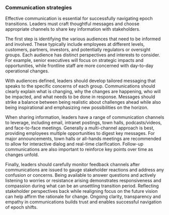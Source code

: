 ### Communication strategies

Effective communication is essential for successfully navigating epoch transitions. Leaders must craft thoughtful messages and choose appropriate channels to share key information with stakeholders. 

The first step is identifying the various audiences that need to be informed and involved. These typically include employees at different levels, customers, partners, investors, and potentially regulators or oversight groups. Each audience has distinct perspectives and interests to consider. For example, senior executives will focus on strategic impacts and opportunities, while frontline staff are more concerned with day-to-day operational changes.

With audiences defined, leaders should develop tailored messaging that speaks to the specific concerns of each group. Communications should clearly explain what is changing, why the changes are happening, who will be impacted, and what needs to be done in response. Messages should strike a balance between being realistic about challenges ahead while also being inspirational and emphasizing new possibilities on the horizon.

When sharing information, leaders have a range of communication channels to leverage, including email, intranet postings, town halls, podcasts/videos, and face-to-face meetings. Generally a multi-channel approach is best, providing employees multiple opportunities to digest key messages. For major announcements, town halls or all-hands meetings are recommended to allow for interactive dialog and real-time clarification. Follow-up communications are also important to reinforce key points over time as changes unfold.

Finally, leaders should carefully monitor feedback channels after communications are issued to gauge stakeholder reactions and address any confusion or concerns. Being available to answer questions and actively listening to worries or resistance arising demonstrates responsiveness and compassion during what can be an unsettling transition period. Reflecting stakeholder perspectives back while realigning focus on the future vision can help affirm the rationale for change. Ongoing clarity, transparency and empathy in communications builds trust and enables successful navigation of epoch shifts.